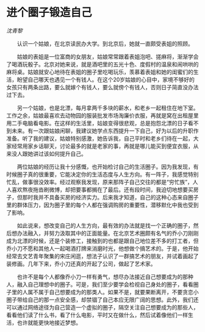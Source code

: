 # 进个圈子锻造自己

*沈青黎*

　　认识一个姑娘，在北京读民办大学。到北京后，她就一直颇受表姐的照顾。

　　姑娘的表姐是一位富商的女朋友，姑娘常常跟着表姐泡吧、搓麻将，渐渐学会了喝酒玩骰子。北京对她来说，就是酒吧里的五光十色、度假村的温泉和闹哄哄的麻将桌。姑娘就安心地待在表姐的圈子里吃喝玩乐，羡慕着表姐和她的闺蜜们的生活，盼望自己哪天也遇见一个有钱人。在这个20岁姑娘的心目中，家境不够好的女孩只有两条出路，要么就嫁个有钱人，要么就傍个有钱人，否则日子简直没办法过下去。

　　另一个姑娘，也是北漂，每月拿两千多块的薪水，和老乡一起租住在地下室。工作之余，姑娘最喜欢去动物园的服装批发市场淘廉价衣服，再就是窝在出租屋里用二手电脑看电影。在这样的生活里，姑娘变得很悲观，总是抱怨北漂的日子看不到未来。有一次跟姑娘闲聊，我建议她学点东西提升一下自己，好为以后的升职作准备。听了我的建议，姑娘特别感激，她告诉我，自己平时和老乡们待在一起，大家经常用家乡话聊天，讨论最多的就是老家的事，再就是哪儿能买到便宜衣服，从来没人跟她讲过该如何提升自己。

　　两位姑娘的经历让我十分感慨，也开始检讨自己的生活圈子。因为我发现，有时候圈子真的很重要，它能决定你的生活态度与人生方向。有一阵子，我感觉特别忙乱，做事很没效率。经过观察我发现，原来那阵子自己交往的都是“穷忙族”，人人喜欢熬夜拖沓刷微博，却把要事都搁在了最后。还有段时间，我迫切地想要买房子，但那时我并不具备买房的经济实力。后来我才知道，自己的这种心态来自圈子里的群体压力，因为圈子里的每个人都在强调购房的重要性，潜移默化中我也受到了影响。

　　如此说来，想改变自己的人生方向，最有效的办法就是找一个正确的圈子，然后想办法融入，并努力汲取其中的正面能量。在北京艺术圈颇有名气的乔小刀刚刚成为北漂的时候，还是个装修工，接触到的也都是跟自己地位差不多的打工者，但乔小刀不愿和其他人一起喝酒打牌来消磨时光，他想做个搞艺术的。于是，他开始经常去文艺青年聚集的宋庄闲逛，想法子认识了一群搞艺术的朋友，并试着画起了装修画。几年下来，乔小刀还真的开起了公司，做起了艺术家。

　　也许不是每个人都像乔小刀一样有勇气，想尽办法接近自己想要成为的那种人，融入自己理想中的圈子。可是，我们至少要学会检视自己身处的圈子，看看圈子里的人属不属于自己想要成为的那类人。如果不是，就要果断离开，不要贪恋小圈子带给自己的那一点安全感，却禁锢了自己本应无限广阔的思想。此外，我们还可以通过网络途径为自己营造一个虚拟的圈子，隔空关注自己想要成为的那些人，看看他们读了什么书，看了什么电影，平时又在做什么，然后试着像他们一样生活，也许就能更快地接近梦想。